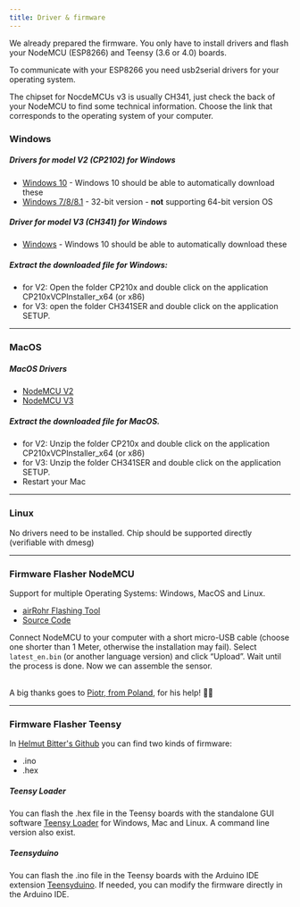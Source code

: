 ```yaml
---
title: Driver & firmware
---
```


We already prepared the firmware. You only have to install drivers and flash your NodeMCU (ESP8266) and Teensy (3.6 or 4.0) boards. 

To communicate with your ESP8266 you need usb2serial drivers for your operating system. 

The chipset for NocdeMCUs v3 is usually CH341, just check the back of your NodeMCU to find some technical information. 
Choose the link that corresponds to the operating system of your computer.

### Windows

##### Drivers for model V2 (CP2102) for Windows
* [Windows 10](https://www.silabs.com/documents/public/software/CP210x_Universal_Windows_Driver.zip) - Windows 10 should be able to automatically download these
* [Windows 7/8/8.1](https://www.silabs.com/documents/public/software/CP210x_Windows_Drivers.zip) - 32-bit version - **not** supporting 64-bit version OS

##### Driver for model V3 (CH341) for Windows
* [Windows](http://www.wch.cn/downloads/file/5.html) - Windows 10 should be able to automatically download these

##### Extract the downloaded file for Windows:
* for V2: Open the folder CP210x and double click on the application CP210xVCPInstaller_x64 (or x86)
* for V3: open the folder CH341SER and double click on the application SETUP.

---

### MacOS

#####  MacOS Drivers
* [NodeMCU V2](https://www.silabs.com/documents/public/software/Mac_OSX_VCP_Driver.zip )
* [NodeMCU V3](http://www.wch.cn/downloads/file/178.html) 

#####  Extract the downloaded file for MacOS.
* for V2: Unzip the folder CP210x and double click on the application CP210xVCPInstaller_x64 (or x86)
* for V3: Unzip the folder CH341SER and double click on the application SETUP.
* Restart your Mac

---

### Linux
No drivers need to be installed. Chip should be supported directly (verifiable with dmesg)

---
### Firmware Flasher NodeMCU
Support for multiple Operating Systems: Windows, MacOS and Linux.

* [airRohr Flashing Tool](http://firmware.sensor.community/airrohr/flashing-tool/)
* [Source Code](https://github.com/opendata-stuttgart/airrohr-firmware-flasher)

Connect NodeMCU to your computer with a short micro-USB cable (choose one shorter than 1 Meter, otherwise the installation may fail). Select `latest_en.bin` (or another language version) and click “Upload”.
Wait until the process is done. Now we can assemble the sensor.
<br><br>

A big thanks goes to [Piotr, from Poland](https://dropbox.inf.re/), for his help! 🙋‍♂️ 

---
### Firmware Flasher Teensy
In [Helmut Bitter's Github](https://github.com/hbitter/DNMS/tree/master/Firmware) you can find two kinds of firmware: 
* .ino
* .hex

#####  Teensy Loader
You can flash the .hex file in the Teensy boards with the standalone GUI software [Teensy Loader](https://www.pjrc.com/teensy/loader.html) for Windows, Mac and Linux.
A command line version also exist.

#####  Teensyduino
You can flash the .ino file in the Teensy boards with the Arduino IDE extension [Teensyduino](https://www.pjrc.com/teensy/teensyduino.html).
If needed, you can modify the firmware directly in the Arduino IDE.

